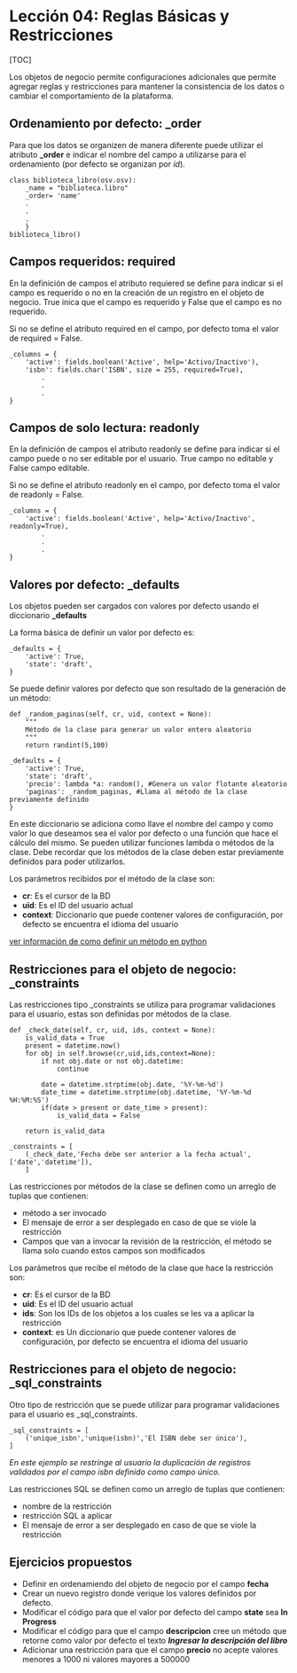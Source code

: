 Lección 04: Reglas Básicas y Restricciones
==========================================

[TOC]

Los objetos de negocio permite configuraciones adicionales que permite agregar reglas y restricciones para mantener la consistencia de los datos o cambiar el comportamiento de la plataforma.

Ordenamiento por defecto: _order
--------------------------------

Para que los datos se organizen de manera diferente puede utilizar el atributo **_order** e indicar el nombre del campo a utilizarse para el ordenamiento (por defecto se organizan por *id*).

    class biblioteca_libro(osv.osv):
        _name = "biblioteca.libro"
        _order= 'name'
        .
        .
        .
        }
	biblioteca_libro()

Campos requeridos: required
---------------------------

En la definición de campos el atributo requiered se define para indicar si el campo es requerido o no en la creación de un registro en el objeto de negocio. True inica que el campo es requerido y False que el campo es no requerido.

Si no se define el atributo required en el campo, por defecto toma el valor de required = False.

	_columns = {
        'active': fields.boolean('Active', help='Activo/Inactivo'),
        'isbn': fields.char('ISBN', size = 255, required=True),
			.
            .
            .
    }

Campos de solo lectura: readonly
--------------------------------

En la definición de campos el atributo readonly se define para indicar si el campo puede o no ser editable por el usuario. True campo no editable y False campo editable.

Si no se define el atributo readonly en el campo, por defecto toma el valor de readonly = False.

	_columns = {
        'active': fields.boolean('Active', help='Activo/Inactivo', readonly=True),
			.
            .
            .
    }


Valores por defecto: _defaults
------------------------------

Los objetos pueden ser cargados con valores por defecto usando el diccionario **_defaults**

La forma básica de definir un valor por defecto es:

	_defaults = {
        'active': True,
        'state': 'draft',
	}

Se puede definir valores por defecto que son resultado de la generación de un método:

	def _random_paginas(self, cr, uid, context = None):
        """
        Método de la clase para generar un valor entero aleatorio
        """
        return randint(5,100)

    _defaults = {
        'active': True,
        'state': 'draft',
        'precio': lambda *a: random(), #Genera un valor flotante aleatorio
        'paginas': _random_paginas, #Llama al método de la clase previamente definido
    }

En este diccionario se adiciona como llave el nombre del campo y como valor lo que deseamos sea el valor por defecto o una función que hace el cálculo del mismo. Se pueden utilizar funciones lambda o métodos de la clase. Debe recordar que los métodos de la clase deben estar previamente definidos para poder utilizarlos.

Los parámetros recibidos por el método de la clase son:
* **cr**: Es el cursor de la BD
* **uid**: Es el ID del usuario actual
* **context**: Diccionario que puede contener valores de configuración, por defecto se encuentra el idioma del usuario

[ver información de como definir un método en python](http://https://docs.python.org/2/tutorial/classes.html)

Restricciones para el objeto de negocio: _constraints
-----------------------------------------------------

Las restricciones tipo _constraints se utiliza para programar validaciones para el usuario, estas son definidas por métodos de la clase.

	def _check_date(self, cr, uid, ids, context = None):
        is_valid_data = True
        present = datetime.now()
        for obj in self.browse(cr,uid,ids,context=None):
            if not obj.date or not obj.datetime:
                continue

            date = datetime.strptime(obj.date, '%Y-%m-%d')
            date_time = datetime.strptime(obj.datetime, '%Y-%m-%d %H:%M:%S')
            if(date > present or date_time > present):
                is_valid_data = False

        return is_valid_data

    _constraints = [
        (_check_date,'Fecha debe ser anterior a la fecha actual',['date','datetime']),
        ]

Las restricciones por métodos de la clase se definen como un arreglo de tuplas que contienen:

* método a ser invocado
* El mensaje de error a ser desplegado en caso de que se viole la restricción
* Campos que van a invocar la revisión de la restricción, el método se llama solo cuando estos campos son modificados

Los parámetros que recibe el método de la clase que hace la restricción son:

* **cr**: Es el cursor de la BD
* **uid**: Es el ID del usuario actual
* **ids**: Son los IDs de los objetos a los cuales se les va a aplicar la restricción
* **context**: es Un diccionario que puede contener valores de configuración, por defecto se encuentra el idioma del usuario

Restricciones para el objeto de negocio: _sql_constraints
---------------------------------------------------------

Otro tipo de restricción que se puede utilizar para programar validaciones para el usuario es _sql_constraints.

    _sql_constraints = [
        ('unique_isbn','unique(isbn)','El ISBN debe ser único'),
    ]

*En este ejemplo se restringe al usuario la duplicación de registros validados por el campo isbn definido como campo único.*

Las restricciones SQL se definen como un arreglo de tuplas que contienen:

* nombre de la restricción
* restricción SQL a aplicar
* El mensaje de error a ser desplegado en caso de que se viole la restricción


Ejercicios propuestos
---------------------

* Definir en ordenamiendo del objeto de negocio por el campo **fecha**
* Crear un nuevo registro donde verique los valores definidos por defecto.
* Modificar el código para que el valor por defecto del campo **state** sea **In Progress**
* Modificar el código para que el campo **descripcion** cree un método que retorne como valor por defecto el texto ***Ingresar la descripción del libro***
* Adicionar una restricción para que el campo **precio** no acepte valores menores a 1000 ni valores mayores a 500000
